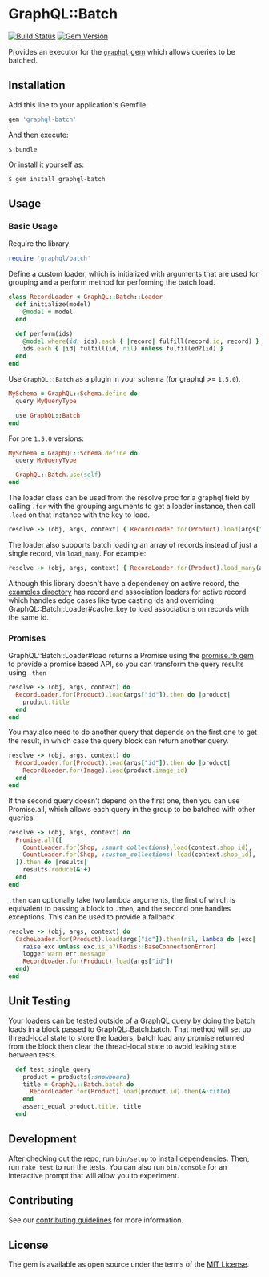 # GraphQL::Batch

[![Build Status](https://travis-ci.org/Shopify/graphql-batch.svg?branch=master)](https://travis-ci.org/Shopify/graphql-batch)
[![Gem Version](https://badge.fury.io/rb/graphql-batch.svg)](https://rubygems.org/gems/graphql-batch)

Provides an executor for the [`graphql` gem](https://github.com/rmosolgo/graphql-ruby) which allows queries to be batched.

## Installation

Add this line to your application's Gemfile:

```ruby
gem 'graphql-batch'
```

And then execute:

    $ bundle

Or install it yourself as:

    $ gem install graphql-batch

## Usage

### Basic Usage

Require the library

```ruby
require 'graphql/batch'
```

Define a custom loader, which is initialized with arguments that are used for grouping and a perform method for performing the batch load.

```ruby
class RecordLoader < GraphQL::Batch::Loader
  def initialize(model)
    @model = model
  end

  def perform(ids)
    @model.where(id: ids).each { |record| fulfill(record.id, record) }
    ids.each { |id| fulfill(id, nil) unless fulfilled?(id) }
  end
end
```

Use `GraphQL::Batch` as a plugin in your schema (for graphql >= `1.5.0`).

```ruby
MySchema = GraphQL::Schema.define do
  query MyQueryType

  use GraphQL::Batch
end
```

For pre `1.5.0` versions:

```ruby
MySchema = GraphQL::Schema.define do
  query MyQueryType

  GraphQL::Batch.use(self)
end
```

The loader class can be used from the resolve proc for a graphql field by calling `.for` with the grouping arguments to get a loader instance, then call `.load` on that instance with the key to load.

```ruby
resolve -> (obj, args, context) { RecordLoader.for(Product).load(args["id"]) }
```

The loader also supports batch loading an array of records instead of just a single record, via `load_many`. For example:

```ruby
resolve -> (obj, args, context) { RecordLoader.for(Product).load_many(args["ids"]) }
```

Although this library doesn't have a dependency on active record,
the [examples directory](examples) has record and association loaders
for active record which handles edge cases like type casting ids
and overriding GraphQL::Batch::Loader#cache_key to load associations
on records with the same id.

### Promises

GraphQL::Batch::Loader#load returns a Promise using the [promise.rb gem](https://rubygems.org/gems/promise.rb) to provide a promise based API, so you can transform the query results using `.then`

```ruby
resolve -> (obj, args, context) do
  RecordLoader.for(Product).load(args["id"]).then do |product|
    product.title
  end
end
```

You may also need to do another query that depends on the first one to get the result, in which case the query block can return another query.

```ruby
resolve -> (obj, args, context) do
  RecordLoader.for(Product).load(args["id"]).then do |product|
    RecordLoader.for(Image).load(product.image_id)
  end
end
```

If the second query doesn't depend on the first one, then you can use Promise.all, which allows each query in the group to be batched with other queries.

```ruby
resolve -> (obj, args, context) do
  Promise.all([
    CountLoader.for(Shop, :smart_collections).load(context.shop_id),
    CountLoader.for(Shop, :custom_collections).load(context.shop_id),
  ]).then do |results|
    results.reduce(&:+)
  end
end
```

`.then` can optionally take two lambda arguments, the first of which is equivalent to passing a block to `.then`, and the second one handles exceptions.  This can be used to provide a fallback

```ruby
resolve -> (obj, args, context) do
  CacheLoader.for(Product).load(args["id"]).then(nil, lambda do |exc|
    raise exc unless exc.is_a?(Redis::BaseConnectionError)
    logger.warn err.message
    RecordLoader.for(Product).load(args["id"])
  end)
end
```

## Unit Testing

Your loaders can be tested outside of a GraphQL query by doing the
batch loads in a block passed to GraphQL::Batch.batch.  That method
will set up thread-local state to store the loaders, batch load any
promise returned from the block then clear the thread-local state
to avoid leaking state between tests.

```ruby
  def test_single_query
    product = products(:snowboard)
    title = GraphQL::Batch.batch do
      RecordLoader.for(Product).load(product.id).then(&:title)
    end
    assert_equal product.title, title
  end
```

## Development

After checking out the repo, run `bin/setup` to install dependencies. Then, run `rake test` to run the tests. You can also run `bin/console` for an interactive prompt that will allow you to experiment.

## Contributing

See our [contributing guidelines](CONTRIBUTING.md) for more information.

## License

The gem is available as open source under the terms of the [MIT License](http://opensource.org/licenses/MIT).
